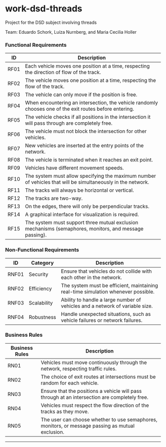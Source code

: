# work-dsd-threads  
Project for the DSD subject involving threads

Team: Eduardo Schork, Luíza Nurnberg, and Maria Cecilia Holler

### Functional Requirements

| ID | Description |
|------------------------------------------------------------------|-------------------------------------------------------------------------------------------------------------------|
| RF01 | Each vehicle moves one position at a time, respecting the direction of flow of the track. |
| RF02 | The vehicle moves one position at a time, respecting the flow of the track. |
| RF03 | The vehicle can only move if the position is free. |
| RF04 | When encountering an intersection, the vehicle randomly chooses one of the exit routes before entering. |
| RF05 | The vehicle checks if all positions in the intersection it will pass through are completely free. |
| RF06 | The vehicle must not block the intersection for other vehicles. |
| RF07 | New vehicles are inserted at the entry points of the network. |
| RF08 | The vehicle is terminated when it reaches an exit point. |
| RF09 | Vehicles have different movement speeds. |
| RF10 | The system must allow specifying the maximum number of vehicles that will be simultaneously in the network. |
| RF11 | The tracks will always be horizontal or vertical. |
| RF12 | The tracks are two-way. |
| RF13 | On the edges, there will only be perpendicular tracks. |
| RF14 | A graphical interface for visualization is required. |
| RF15 | The system must support three mutual exclusion mechanisms (semaphores, monitors, and message passing). |

### Non-Functional Requirements

| ID | Category | Description |
|--------|------------------|-------------------------------------------------------------------------------------------------|
| RNF01 | Security | Ensure that vehicles do not collide with each other in the network. |
| RNF02 | Efficiency | The system must be efficient, maintaining real-time simulation whenever possible. |
| RNF03 | Scalability | Ability to handle a large number of vehicles and a network of variable size. |
| RNF04 | Robustness | Handle unexpected situations, such as vehicle failures or network failures. |

### Business Rules

| Business Rules | Description |
|-------------------------------------|-------------------------------------------------------------------------------------------------|
| RN01 | Vehicles must move continuously through the network, respecting traffic rules. |
| RN02 | The choice of exit routes at intersections must be random for each vehicle. |
| RN03 | Ensure that the positions a vehicle will pass through at an intersection are completely free. |
| RN04 | Vehicles must respect the flow direction of the tracks as they move. |
| RN05 | The user can choose whether to use semaphores, monitors, or message passing as mutual exclusion. |

---

